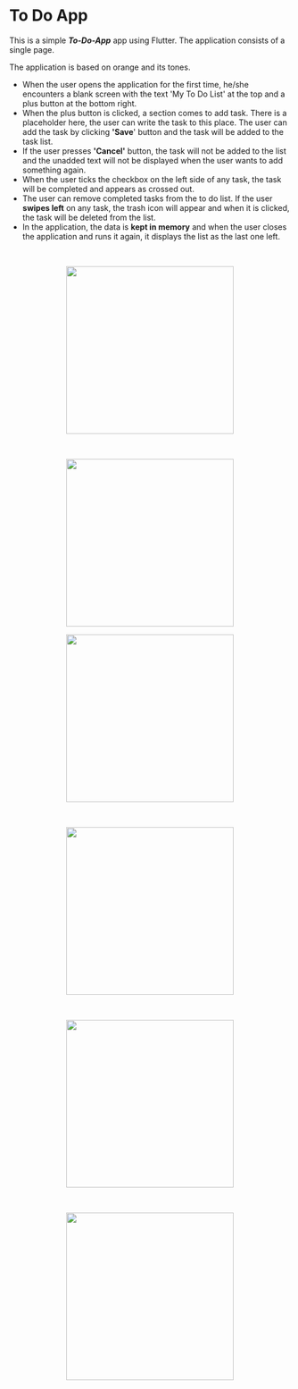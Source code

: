 # To Do App
This is a simple ***To-Do-App*** app using Flutter. The application consists of a single page.

The application is based on orange and its tones.

 - When the user opens the application for the first time, he/she
   encounters a blank screen with the text 'My To Do List' at the top
   and a plus button at the bottom right.
 -   When the plus button is clicked, a section comes to add task. There is a placeholder here, the user can write the task to this place. The user can add the task by clicking **'Save**' button and the task will be added to the task list. 
 - If the user presses **'Cancel'** button, the task will not be added to the list and the unadded text will not be displayed when the user wants to add something again.
 - When the user ticks the checkbox on the left side of any task, the task will be completed and appears as crossed out.
 - The user can remove completed tasks from the to do list. If the user **swipes left** on any task, the trash icon will appear and when it is clicked, the task will be deleted from the list.
 - In the application, the data is **kept in memory** and when the user closes the application and runs it again, it displays the list as the last one left.
<br>
<p align="center">
  <img src="https://user-images.githubusercontent.com/73114058/209577992-50e4fe75-6a04-4a3d-9294-b6fc2582da99.jpeg" width="300"/>
</p>
<br>
<p align="center">
  <img src="https://user-images.githubusercontent.com/73114058/209578016-ef671fc1-9a9b-401e-84d3-546cb3c77619.jpeg" width="300"/>
</p>
<p align="center">
  <img src="https://user-images.githubusercontent.com/73114058/209578010-2c7c1ede-2410-4dd4-8e3d-d921df748035.jpeg" width="300"/>
</p>
<br>
<p align="center">
  <img src="https://user-images.githubusercontent.com/73114058/209578021-8a33a678-a77e-4977-890b-f0c47e8f0fed.jpeg" width="300"/>
</p>
<br>
<p align="center">
  <img src="https://user-images.githubusercontent.com/73114058/209577998-fbfe1159-6323-47f3-a4db-b21a0d0e6f9f.jpeg" width="300"/>
</p>
<br>
<p align="center">
  <img src="https://user-images.githubusercontent.com/73114058/209578773-fa9741e2-8d72-4007-82b1-b83019e229ba.jpeg" width="300"/>
</p>
